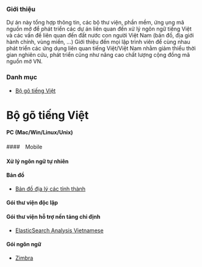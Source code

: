 ### Giới thiệu

Dự án này tổng hợp thông tin, các bộ thư viện, phần mềm, ứng ụng mã nguồn mở để phát triển các dự án liên quan đến xử lý ngôn ngữ tiếng Việt và các vấn đề liên quan đến đất nước con người Việt Nam (bản đồ, địa giới hành chính, vùng miền, ...)
Giới thiệu đến mọi lập trình viên để cùng nhau phát triển các ứng dụng liên quan tiếng Việt/Việt Nam nhằm giảm thiểu thời gian nghiên cứu, phát triển cũng như nâng cao chất lượng cộng đồng mã nguồn mở VN.

### Danh mục 
- [Bộ gõ tiếng Việt](#bgtingvit)

# Bộ gõ tiếng Việt

#### PC (Mac/Win/Linux/Unix)
####　Mobile

#### Xử lý ngôn ngữ tự nhiên

#### Bản đồ

- [Bản đồ địa lý các tỉnh thành](https://github.com/vuquochuy/Vietnam-Provinces-Map)

#### Gói thư viện độc lập

#### Gói thư viện hỗ trợ nền tảng chỉ định
- [ElasticSearch Analysis Vietnamese](https://github.com/duydo/elasticsearch-analysis-vietnamese)

#### Gói ngôn ngữ

- [Zimbra](https://github.com/EmailConsortium/zimbra-vietnamese)

